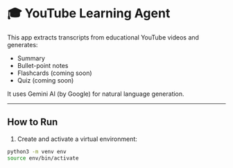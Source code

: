 # 🎓 YouTube Learning Agent

This app extracts transcripts from educational YouTube videos and generates:

- Summary
- Bullet-point notes
- Flashcards (coming soon)
- Quiz (coming soon)

It uses Gemini AI (by Google) for natural language generation.

---

## How to Run

1. Create and activate a virtual environment:

```bash
python3 -m venv env
source env/bin/activate
